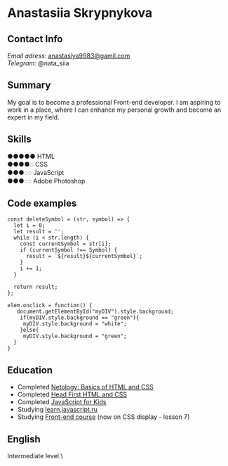 # Anastasiia Skrypnykova
## Contact Info
*Email adress:* anastasiya9983@gamil.com\
*Telegram:* @nata_siia
## Summary
My goal is to become a professional Front-end developer. I am aspiring to work in a place, where I can enhance my personal growth and become an expert in my field.
## Skills
●●●●● HTML\
●●●●◌ CSS\
●●●◌◌ JavaScript\
●●●◌◌ Adobe Photoshop
## Code examples
```
const deleteSymbol = (str, symbol) => {
  let i = 0;
  let result = '';
  while (i < str.length) {
    const currentSymbol = str[i];
    if (currentSymbol !== Symbol) {
      result = `${result}${currentSymbol}`;
    }
    i += 1;
  }

  return result;
};
```
```
elem.onclick = function() {
   document.getElementById("myDIV").style.background;
    if(myDIV.style.background == "green"){
     myDIV.style.background = "white";
    }else{
     myDIV.style.background = "green";
  }
}
```
## Education
* Completed [Netology: Basics of HTML and CSS](https://netology.ru/profile/6714701)
* Completed [Head First HTML and CSS](https://www.amazon.com/Head-First-HTML-CSS-Standards-Based-ebook/dp/B00AF57GAW)
* Completed [JavaScript for Kids](https://www.amazon.com/JavaScript-Kids-Playful-Introduction-Programming-ebook/dp/B00QL616QE)
* Studying [learn.javascript.ru](learn.javascript.ru)
* Studying [Front-end course](https://www.youtube.com/playlist?list=PLM6XATa8CAG4F9nAIYNS5oAiPotxwLFIr) (now on CSS display - lesson 7)
## English
Intermediate level.\
